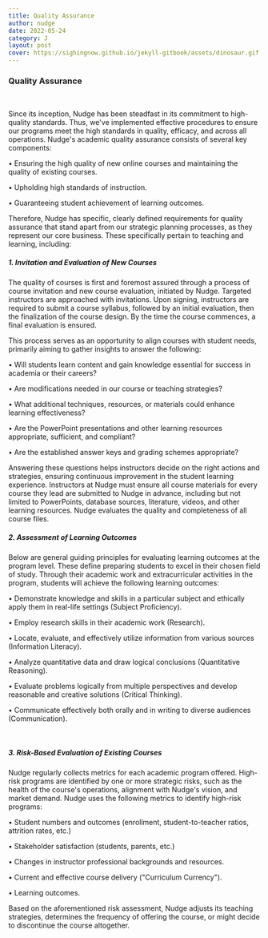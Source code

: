 ```yaml
---
title: Quality Assurance
author: nudge
date: 2022-05-24
category: J
layout: post
cover: https://sighingnow.github.io/jekyll-gitbook/assets/dinosaur.gif
---
```


### Quality Assurance
<br>

Since its inception, Nudge has been steadfast in its commitment to high-quality standards. Thus, we've implemented effective procedures to ensure our programs meet the high standards in quality, efficacy, and across all operations.
Nudge's academic quality assurance consists of several key components:

•	Ensuring the high quality of new online courses and maintaining the quality of existing courses.

•	Upholding high standards of instruction.

•	Guaranteeing student achievement of learning outcomes.

Therefore, Nudge has specific, clearly defined requirements for quality assurance that stand apart from our strategic planning processes, as they represent our core business. These specifically pertain to teaching and learning, including:
<br>

##### 1.	Invitation and Evaluation of New Courses
The quality of courses is first and foremost assured through a process of course invitation and new course evaluation, initiated by Nudge. Targeted instructors are approached with invitations. Upon signing, instructors are required to submit a course syllabus, followed by an initial evaluation, then the finalization of the course design. By the time the course commences, a final evaluation is ensured.

This process serves as an opportunity to align courses with student needs, primarily aiming to gather insights to answer the following:

•	Will students learn content and gain knowledge essential for success in academia or their careers?

•	Are modifications needed in our course or teaching strategies?

•	What additional techniques, resources, or materials could enhance learning effectiveness?

•	Are the PowerPoint presentations and other learning resources appropriate, sufficient, and compliant?

•	Are the established answer keys and grading schemes appropriate?

Answering these questions helps instructors decide on the right actions and strategies, ensuring continuous improvement in the student learning experience. Instructors at Nudge must ensure all course materials for every course they lead are submitted to Nudge in advance, including but not limited to PowerPoints, database sources, literature, videos, and other learning resources. Nudge evaluates the quality and completeness of all course files.
<br>

##### 2.	Assessment of Learning Outcomes
Below are general guiding principles for evaluating learning outcomes at the program level. These define preparing students to excel in their chosen field of study. Through their academic work and extracurricular activities in the program, students will achieve the following learning outcomes:

•	Demonstrate knowledge and skills in a particular subject and ethically apply them in real-life settings (Subject Proficiency).

•	Employ research skills in their academic work (Research).

•	Locate, evaluate, and effectively utilize information from various sources (Information Literacy).

•	Analyze quantitative data and draw logical conclusions (Quantitative Reasoning).

•	Evaluate problems logically from multiple perspectives and develop reasonable and creative solutions (Critical Thinking).

•	Communicate effectively both orally and in writing to diverse audiences (Communication).

<br>

##### 3.	Risk-Based Evaluation of Existing Courses
Nudge regularly collects metrics for each academic program offered. High-risk programs are identified by one or more strategic risks, such as the health of the course's operations, alignment with Nudge's vision, and market demand. Nudge uses the following metrics to identify high-risk programs:

•	Student numbers and outcomes (enrollment, student-to-teacher ratios, attrition rates, etc.)

•	Stakeholder satisfaction (students, parents, etc.)

•	Changes in instructor professional backgrounds and resources.

•	Current and effective course delivery ("Curriculum Currency").

•	Learning outcomes.

Based on the aforementioned risk assessment, Nudge adjusts its teaching strategies, determines the frequency of offering the course, or might decide to discontinue the course altogether.
 
<br>
<br>
